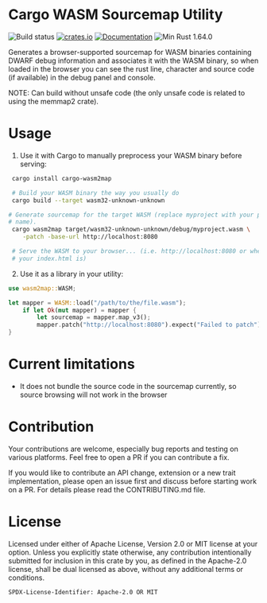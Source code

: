 # Cargo WASM Sourcemap Utility

![Build status](https://github.com/mtolmacs/wasm2map/actions/workflows/test.yml/badge.svg)
[![crates.io](https://img.shields.io/crates/v/wasm2map.svg)](https://crates.io/crates/wasm2map)
[![Documentation](https://docs.rs/wasm2map/badge.svg)](https://docs.rs/wasm2map)
![Min Rust 1.64.0](https://badgen.net/badge/Min%20Rust/1.64.0)

Generates a browser-supported sourcemap for WASM binaries containing DWARF debug information and associates it with the WASM binary, so when loaded in the browser you can see the rust line, character and source code (if available) in the debug panel and console.

NOTE: Can build without unsafe code (the only unsafe code is related to using the memmap2 crate).

# Usage

1. Use it with Cargo to manually preprocess your WASM binary before serving:

```sh
 cargo install cargo-wasm2map

 # Build your WASM binary the way you usually do
 cargo build --target wasm32-unknown-unknown

# Generate sourcemap for the target WASM (replace myproject with your project
# name).
 cargo wasm2map target/wasm32-unknown-unknown/debug/myproject.wasm \
    -patch -base-url http://localhost:8080

 # Serve the WASM to your browser... (i.e. http://localhost:8080 or wherever
 # your index.html is)
```

2. Use it as a library in your utility:

```rust
use wasm2map::WASM;

let mapper = WASM::load("/path/to/the/file.wasm");
    if let Ok(mut mapper) = mapper {
        let sourcemap = mapper.map_v3();
        mapper.patch("http://localhost:8080").expect("Failed to patch");
}
```

# Current limitations
- It does not bundle the source code in the sourcemap currently, so source browsing will not work in the browser

# Contribution
Your contributions are welcome, especially bug reports and testing on various platforms. Feel free to open a PR if you can contribute a fix.

If you would like to contribute an API change, extension or a new trait implementation, please open an issue first and discuss before starting work on a PR. For details please read the CONTRIBUTING.md file.

# License
Licensed under either of Apache License, Version 2.0 or MIT license at your option.
Unless you explicitly state otherwise, any contribution intentionally submitted for inclusion in this crate by you, as defined in the Apache-2.0 license, shall be dual licensed as above, without any additional terms or conditions.

`SPDX-License-Identifier: Apache-2.0 OR MIT`